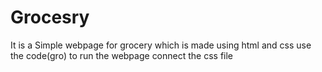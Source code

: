 # Grocesry
It is a Simple webpage for grocery which is made using html and css
use the code(gro) to run the webpage
connect the css file
